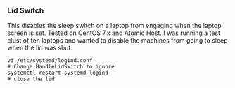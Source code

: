 ### Lid Switch
This disables the sleep switch on a laptop from engaging when the laptop screen is set.  Tested on CentOS 7.x and Atomic Host.  I was running a test clust of ten laptops and wanted to disable the machines from going to sleep when the lid was shut.

```
vi /etc/systemd/logind.conf
# Change HandleLidSwitch to ignore
systemctl restart systemd-logind
# close the lid
```
